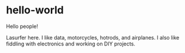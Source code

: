 hello-world
===========

Hello people!

Lasurfer here. I like data, motorcycles, hotrods, and airplanes.
I also like fiddling with electronics and working on DIY projects.
